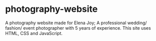 # photography-website
A photography website made for Elena Joy; A professional wedding/ fashion/ event photographer with 5 years of experience. 
This site uses HTML, CSS and JavaScript.

